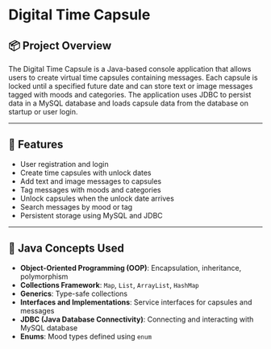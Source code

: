 
# Digital Time Capsule

## 📦 Project Overview
The Digital Time Capsule is a Java-based console application that allows users to create virtual time capsules containing messages. Each capsule is locked until a specified future date and can store text or image messages tagged with moods and categories. The application uses JDBC to persist data in a MySQL database and loads capsule data from the database on startup or user login.

---

## 🚀 Features
- User registration and login
- Create time capsules with unlock dates
- Add text and image messages to capsules
- Tag messages with moods and categories
- Unlock capsules when the unlock date arrives
- Search messages by mood or tag
- Persistent storage using MySQL and JDBC

---

## 🧠 Java Concepts Used
- **Object-Oriented Programming (OOP)**: Encapsulation, inheritance, polymorphism
- **Collections Framework**: `Map`, `List`, `ArrayList`, `HashMap`
- **Generics**: Type-safe collections
- **Interfaces and Implementations**: Service interfaces for capsules and messages
- **JDBC (Java Database Connectivity)**: Connecting and interacting with MySQL database
- **Enums**: Mood types defined using `enum`

